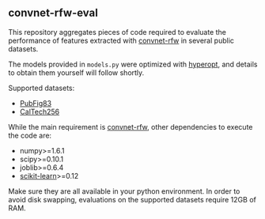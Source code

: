 ## convnet-rfw-eval

This repository aggregates pieces of code required to evaluate the performance of features extracted with [convnet-rfw](http:/github.com/giovanichiachia/convnet-rfw) in several public datasets.

The models provided in `models.py` were optimized with [hyperopt](https://github.com/hyperopt/hyperopt), and details to obtain them yourself will follow shortly.

Supported datasets:

* [PubFig83](https://www.dropbox.com/s/0ez5p9bpjxobrfv/pubfig83-aligned.tar.bz2)
* [CalTech256](https://www.dropbox.com/s/0ez5p9bpjxobrfv/pubfig83-aligned.tar.bz2)

While the main requirement is [convnet-rfw](http:/github.com/giovanichiachia/convnet-rfw), other dependencies to execute the code are:

* numpy>=1.6.1
* scipy>=0.10.1
* joblib>=0.6.4
* [scikit-learn](http://scikit-learn.org/)>=0.12

Make sure they are all available in your python environment. In order to avoid disk swapping, evaluations on the supported datasets require 12GB of RAM.
